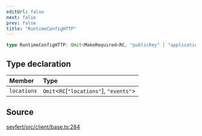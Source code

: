 ```yaml
---
editUrl: false
next: false
prev: false
title: "RuntimeConfigHTTP"
---
```


```ts
type RuntimeConfigHTTP: Omit<MakeRequired<RC, "publicKey" | "applicationId">, "intents" | "locations"> & Object;
```

## Type declaration

| Member | Type |
| :------ | :------ |
| `locations` | `Omit`\<`RC`\[`"locations"`\], `"events"`\> |

## Source

[seyfert/src/client/base.ts:284](https://github.com/potoland/potocuit/blob/c4fb0c1/src/client/base.ts#L284)
